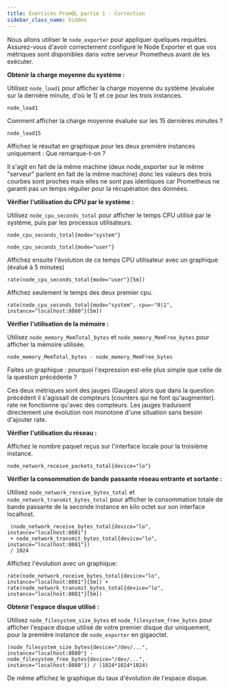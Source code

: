 ```yaml
---
title: Exercices PromQL partie 1 - Correction
sidebar_class_name: hidden
---
```


Nous allons utiliser le `node_exporter` pour appliquer quelques requêtes. Assurez-vous d'avoir correctement configuré le Node Exporter et que vos métriques sont disponibles dans votre serveur Prometheus avant de les exécuter.


**Obtenir la charge moyenne du système :**

Utilisez `node_load1` pour afficher la charge moyenne du système (évaluée sur la dernière minute, d'où le 1) et ce pour les trois instances.

```promQL
node_load1
```

Comment afficher la charge moyenne évaluée sur les 15 dernières minutes ?

```promQL
node_load15
```

Affichez le résultat en graphique pour les deux première instances uniquement : Que remarque-t-on ?

Il s'agit en fait de la même machine (deux node_exporter sur le même "serveur" parlent en fait de la même machine) donc les valeurs des trois courbes sont proches mais elles ne sont pas identiques car Prometheus ne garanti pas un temps régulier pour la récupération des données.

**Vérifier l'utilisation du CPU par le système :**

Utilisez `node_cpu_seconds_total` pour afficher le temps CPU utilisé par le système, puis par les processus utilisateurs.

```promQL
node_cpu_seconds_total{mode="system"}
```

```promQL
node_cpu_seconds_total{mode="user"}
```

Affichez ensuite l'évolution de ce temps CPU utilisateur avec un graphique (évalué à 5 minutes)

```promQL
rate(node_cpu_seconds_total{mode="user"}[5m])
```

Affichez seulement le temps des deux premier cpu.

```promQL
rate(node_cpu_seconds_total{mode="system", cpu=~"0|1", instance="localhost:8080"}[5m])
```

**Vérifier l'utilisation de la mémoire :**

Utilisez `node_memory_MemTotal_bytes` et `node_memory_MemFree_bytes` pour afficher la mémoire utilisée.

```promQL
node_memory_MemTotal_bytes - node_memory_MemFree_bytes
```

Faites un graphique : pourquoi l'expression est-elle plus simple que celle de la question précédente ?

Ces deux métriques sont des jauges (Gauges) alors que dans la question précédent il s'agissait de compteurs (counters qui ne font qu'augmenter). rate ne fonctionne qu'avec des compteurs. Les jauges traduisent directement une évolution non monotone d'une situation sans besoin d'ajouter rate.

**Vérifier l'utilisation du réseau :**

Affichez le nombre paquet reçus sur l'interface locale pour la troisième instance.

```promQL
node_network_receive_packets_total{device="lo"}
```

 **Vérifier la consommation de bande passante réseau entrante et sortante :**

Utilisez `node_network_receive_bytes_total` et `node_network_transmit_bytes_total` pour afficher le consommation totale de bande passante de la seconde instance en kilo octet sur son interface localhost. 

```promQL
 (node_network_receive_bytes_total{device="lo", instance="localhost:8081"}
 + node_network_transmit_bytes_total{device="lo", instance="localhost:8081"})
 / 1024
 ```

Affichez l'évolution avec un graphique:

```promQL
rate(node_network_receive_bytes_total{device="lo", instance="localhost:8081"}[5m]) + rate(node_network_transmit_bytes_total{device="lo", instance="localhost:8081"}[5m])
```

**Obtenir l'espace disque utilisé :**

Utilisez `node_filesystem_size_bytes` et `node_filesystem_free_bytes` pour afficher l'espace disque utilisé de votre premier disque dur uniquement, pour la première instance de `node_exporter` en gigaoctet.

```promQL
(node_filesystem_size_bytes{device="/dev/...", instance="localhost:8080"} - node_filesystem_free_bytes{device="/dev/...", instance="localhost:8080"}) / (1024*1024*1024)
```
De même affichez le graphique du taux d'évolution de l'espace disque.